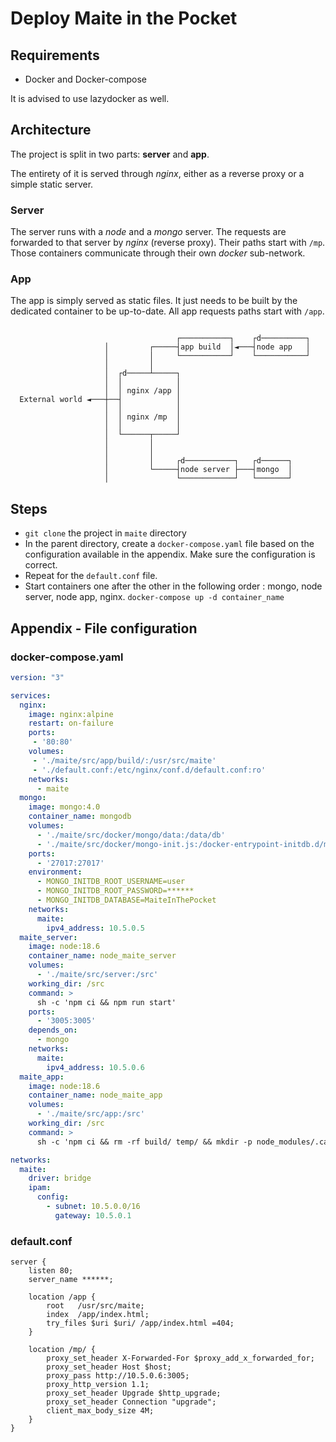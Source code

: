 # Deploy Maite in the Pocket

## Requirements

- Docker and Docker-compose

It is advised to use lazydocker as well.

## Architecture

The project is split in two parts: **server** and **app**.

The entirety of it is served through *nginx*, either as a reverse proxy or a simple static server.

### Server

The server runs with a *node* and a *mongo* server. The requests are forwarded to that server by *nginx* (reverse proxy). Their paths start with `/mp`. Those containers communicate through their own *docker* sub-network.

### App

The app is simply served as static files. It just needs to be built by the dedicated container to be up-to-date. All app requests paths start with `/app`.

```

                                     ┌───────────┐    ┌d──────────┐
                     │         ┌─────┤app build  │◄───┤node app   │
                     │         │     └───────────┘    └───────────┘
                     │         │
                     │  ┌d─────┴─────┐
                     │  │            │
                     │  │ nginx /app │
  External world ◄───┼──┤            │
                     │  │            │
                     │  │ nginx /mp  │
                     │  │            │
                     │  └──────┬─────┘
                     │         │
                     │         │
                     │         │     ┌d───────────┐   ┌d──────┐
                     │         └─────┤node server ├───┤mongo  │
                     │               └────────────┘   └───────┘

```

## Steps

- `git clone` the project in `maite` directory
- In the parent directory, create a `docker-compose.yaml` file based on the configuration available in the appendix. Make sure the configuration is correct.
- Repeat for the `default.conf` file.
- Start containers one after the other in the following order : mongo, node server, node app, nginx. `docker-compose up -d container_name`

## Appendix - File configuration

### docker-compose.yaml

```yaml
version: "3"

services:
  nginx:
    image: nginx:alpine
    restart: on-failure
    ports:
     - '80:80'
    volumes:
     - './maite/src/app/build/:/usr/src/maite'
     - './default.conf:/etc/nginx/conf.d/default.conf:ro'
    networks:
      - maite
  mongo:
    image: mongo:4.0
    container_name: mongodb
    volumes:
      - './maite/src/docker/mongo/data:/data/db'
      - './maite/src/docker/mongo-init.js:/docker-entrypoint-initdb.d/mongo-init.js:ro'
    ports:
      - '27017:27017'
    environment:
      - MONGO_INITDB_ROOT_USERNAME=user
      - MONGO_INITDB_ROOT_PASSWORD=******
      - MONGO_INITDB_DATABASE=MaiteInThePocket
    networks:
      maite:
        ipv4_address: 10.5.0.5
  maite_server:
    image: node:18.6
    container_name: node_maite_server
    volumes:
      - './maite/src/server:/src'
    working_dir: /src
    command: >
      sh -c 'npm ci && npm run start'
    ports:
      - '3005:3005'
    depends_on:
      - mongo
    networks:
      maite:
        ipv4_address: 10.5.0.6
  maite_app:
    image: node:18.6
    container_name: node_maite_app
    volumes:
      - './maite/src/app:/src'
    working_dir: /src
    command: >
      sh -c 'npm ci && rm -rf build/ temp/ && mkdir -p node_modules/.cache && chmod -R 777 node_modules/.cache && npm run build && mkdir temp && mv build/* temp/ && mkdir build/app && mv temp/* build/app/'

networks:
  maite:
    driver: bridge
    ipam:
      config:
        - subnet: 10.5.0.0/16
          gateway: 10.5.0.1
```

### default.conf

```nginx
server {
    listen 80;
    server_name ******;

    location /app {
        root   /usr/src/maite;
        index  /app/index.html;
        try_files $uri $uri/ /app/index.html =404;
    }

    location /mp/ {
        proxy_set_header X-Forwarded-For $proxy_add_x_forwarded_for;
        proxy_set_header Host $host;
        proxy_pass http://10.5.0.6:3005;
        proxy_http_version 1.1;
        proxy_set_header Upgrade $http_upgrade;
        proxy_set_header Connection "upgrade";
        client_max_body_size 4M;
    }
}
```
